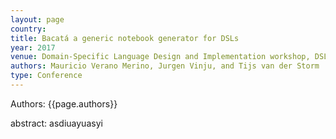```yaml
---
layout: page
country:
title: Bacatá a generic notebook generator for DSLs
year: 2017
venue: Domain-Specific Language Design and Implementation workshop, DSLDI'17
authors: Mauricio Verano Merino, Jurgen Vinju, and Tijs van der Storm
type: Conference
---
```


<!-- ## {{page.title}} -->
Authors: {{page.authors}}


abstract:
asdiuayuasyi